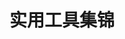 




<script setup  >
import ToolWrap from '../.vitepress/theme/components/ToolWrap.vue'
 </script>
# 实用工具集锦
 <ToolWrap/>